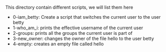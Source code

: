 This directory contain different scripts, we will list them here
- 0-iam_betty: Create a script that switches the current user to the user betty
- 1-who_am_i: prints the effective username of the current user
- 2-groups: prints all the groups the current user is part of
- 3-new_owner: changes the owner of the file hello to the user betty
- 4-empty: creates an empty file called hello
